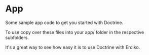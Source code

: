 App
===

Some sample app code to get you started with Doctrine.

To use copy over these files into your app/ folder in the respective subfolders.

It's a great way to see how easy it is to use Doctrine with Erdiko.

 